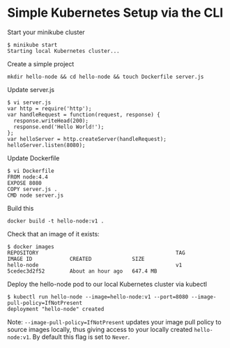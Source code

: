 # Simple Kubernetes Setup via the CLI

Start your minikube cluster
```
$ minikube start
Starting local Kubernetes cluster...
```

Create a simple project
```
mkdir hello-node && cd hello-node && touch Dockerfile server.js
```

Update server.js
```
$ vi server.js
var http = require('http');
var handleRequest = function(request, response) {
  response.writeHead(200);
  response.end('Hello World!');
};
var helloServer = http.createServer(handleRequest);
helloServer.listen(8080);
```

Update Dockerfile
```
$ vi Dockerfile
FROM node:4.4
EXPOSE 8080
COPY server.js .
CMD node server.js
```

Build this
```
docker build -t hello-node:v1 .
```

Check that an image of it exists:
```
$ docker images
REPOSITORY                                            TAG                 IMAGE ID            CREATED             SIZE
hello-node                                            v1                  5cedec3d2f52        About an hour ago   647.4 MB
```

Deploy the hello-node pod to our local Kubernetes cluster via kubectl
```
$ kubectl run hello-node --image=hello-node:v1 --port=8080 --image-pull-policy=IfNotPresent
deployment "hello-node" created
```

Note: `--image-pull-policy=IfNotPresent` updates your image pull policy to source images locally, thus giving access to your locally created `hello-node:v1`. By default this flag is set to `Never`.